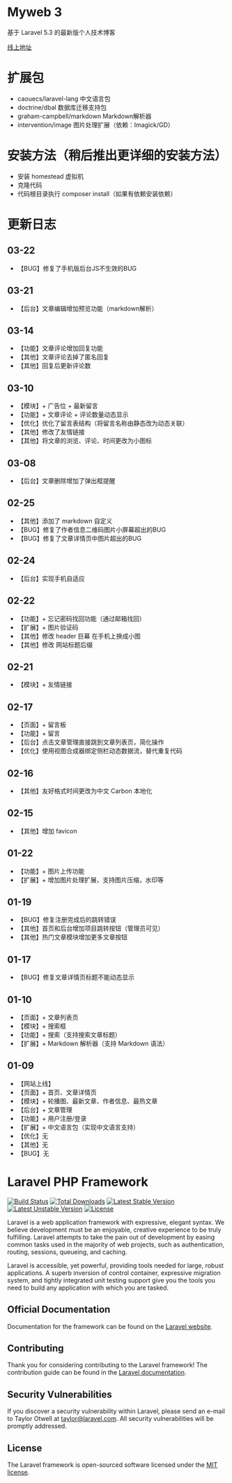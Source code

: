 # Myweb 3
基于 Laravel 5.3 的最新版个人技术博客

[线上地址](http://59.110.137.214/)

# 扩展包
- caouecs/laravel-lang 中文语言包
- doctrine/dbal 数据库迁移支持包
- graham-campbell/markdown Markdown解析器
- intervention/image 图片处理扩展（依赖：Imagick/GD）

# 安装方法（稍后推出更详细的安装方法）
- 安装 homestead 虚拟机
- 克隆代码
- 代码根目录执行 composer install（如果有依赖安装依赖）

# 更新日志

## 03-22

- 【BUG】修复了手机版后台JS不生效的BUG

## 03-21

- 【后台】文章编辑增加预览功能（markdown解析）

## 03-14

- 【功能】文章评论增加回复功能
- 【其他】文章评论去掉了匿名回复
- 【其他】回复后更新评论数

## 03-10

- 【模块】+ 广告位 + 最新留言
- 【功能】+ 文章评论 + 评论数量动态显示
- 【优化】优化了留言表结构（将留言名称由静态改为动态关联）
- 【其他】修改了友情链接
- 【其他】将文章的浏览、评论、时间更改为小图标

## 03-08

- 【后台】文章删除增加了弹出框提醒

## 02-25

- 【其他】添加了 markdown 自定义
- 【BUG】修复了作者信息二维码图片小屏幕超出的BUG
- 【BUG】修复了文章详情页中图片超出的BUG

## 02-24

- 【后台】实现手机自适应

## 02-22

- 【功能】+ 忘记密码找回功能（通过邮箱找回）
- 【扩展】+ 图片验证码
- 【其他】修改 header 巨幕 在手机上换成小图
- 【其他】修改 网站标题后缀

## 02-21

- 【模块】+ 友情链接

## 02-17

- 【页面】+ 留言板
- 【功能】+ 留言
- 【后台】点击文章管理直接跳到文章列表页，简化操作
- 【优化】使用视图合成器绑定侧栏动态数据流，替代重复代码

## 02-16

- 【其他】友好格式时间更改为中文 Carbon 本地化

## 02-15

- 【其他】增加 favicon

## 01-22

- 【功能】+ 图片上传功能
- 【扩展】+ 增加图片处理扩展，支持图片压缩，水印等

## 01-19

- 【BUG】修复注册完成后的跳转错误
- 【其他】首页和后台增加项目跳转按钮（管理员可见）
- 【其他】热门文章模块增加更多文章按钮

## 01-17

- 【BUG】修复文章详情页标题不能动态显示

## 01-10

- 【页面】+ 文章列表页
- 【模块】+ 搜索框
- 【功能】+ 搜索（支持搜索文章标题）
- 【扩展】+ Markdown 解析器（支持 Markdown 语法）

## 01-09

- 【网站上线】
- 【页面】+ 首页、文章详情页
- 【模块】+ 轮播图、最新文章、作者信息、最热文章
- 【后台】+ 文章管理
- 【功能】+ 用户注册/登录
- 【扩展】+ 中文语言包（实现中文语言支持）
- 【优化】无
- 【其他】无
- 【BUG】无



# Laravel PHP Framework

[![Build Status](https://travis-ci.org/laravel/framework.svg)](https://travis-ci.org/laravel/framework)
[![Total Downloads](https://poser.pugx.org/laravel/framework/d/total.svg)](https://packagist.org/packages/laravel/framework)
[![Latest Stable Version](https://poser.pugx.org/laravel/framework/v/stable.svg)](https://packagist.org/packages/laravel/framework)
[![Latest Unstable Version](https://poser.pugx.org/laravel/framework/v/unstable.svg)](https://packagist.org/packages/laravel/framework)
[![License](https://poser.pugx.org/laravel/framework/license.svg)](https://packagist.org/packages/laravel/framework)

Laravel is a web application framework with expressive, elegant syntax. We believe development must be an enjoyable, creative experience to be truly fulfilling. Laravel attempts to take the pain out of development by easing common tasks used in the majority of web projects, such as authentication, routing, sessions, queueing, and caching.

Laravel is accessible, yet powerful, providing tools needed for large, robust applications. A superb inversion of control container, expressive migration system, and tightly integrated unit testing support give you the tools you need to build any application with which you are tasked.

## Official Documentation

Documentation for the framework can be found on the [Laravel website](http://laravel.com/docs).

## Contributing

Thank you for considering contributing to the Laravel framework! The contribution guide can be found in the [Laravel documentation](http://laravel.com/docs/contributions).

## Security Vulnerabilities

If you discover a security vulnerability within Laravel, please send an e-mail to Taylor Otwell at taylor@laravel.com. All security vulnerabilities will be promptly addressed.

## License

The Laravel framework is open-sourced software licensed under the [MIT license](http://opensource.org/licenses/MIT).
